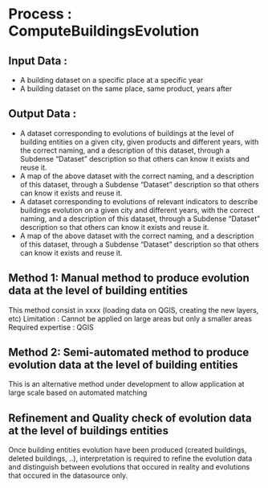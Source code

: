 # Process : ComputeBuildingsEvolution 

## Input Data :
*	A building dataset on a specific place at a specific year
*	A building dataset on the same place, same product, years after 

## Output Data : 
*	A dataset corresponding to evolutions of buildings at the level of building entities on a given city, given products and different years, with the correct naming, and a description of this dataset, through a Subdense “Dataset” description so that others can know it exists and reuse it. 
*	A map of the above dataset with the correct naming, and a description of this dataset, through a Subdense “Dataset” description so that others can know it exists and reuse it.
*	A dataset corresponding to evolutions of relevant indicators to describe buildings evolution on a given city and different years, with the correct naming, and a description of this dataset, through a Subdense “Dataset” description so that others can know it exists and reuse it.
*	A map of the above dataset with the correct naming, and a description of this dataset, through a Subdense “Dataset” description so that others can know it exists and reuse it.

## Method 1: Manual method to produce evolution data at the level of building entities
This method consist in xxxx (loading data on QGIS, creating the new layers, etc)
Limitation : Cannot be applied on large areas but only a smaller areas
Required expertise : QGIS
 
## Method 2: Semi-automated method to produce evolution data at the level of building entities
This is an alternative method under development to allow application at large scale based on automated matching

## Refinement and Quality check of evolution data at the level of buildings entities
Once building entities evolution have been produced (created buildings, deleted buildings, ..), interpretation is required to refine the evolution data and distinguish between evolutions that occured in reality and evolutions that occured in the datasource only. 
